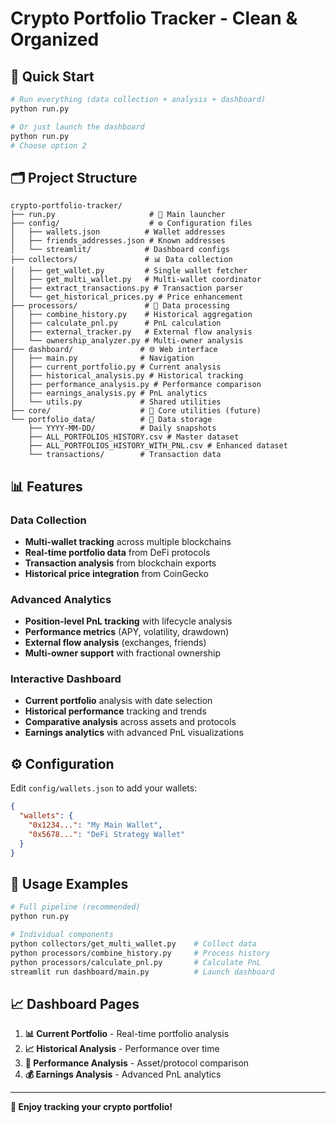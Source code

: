 # Crypto Portfolio Tracker - Clean & Organized

## 🚀 Quick Start

```bash
# Run everything (data collection + analysis + dashboard)
python run.py

# Or just launch the dashboard
python run.py
# Choose option 2
```

## 🗂️ Project Structure

```
crypto-portfolio-tracker/
├── run.py                     # 🚀 Main launcher
├── config/                    # ⚙️ Configuration files
│   ├── wallets.json          # Wallet addresses
│   ├── friends_addresses.json # Known addresses
│   └── streamlit/            # Dashboard configs
├── collectors/               # 📊 Data collection
│   ├── get_wallet.py         # Single wallet fetcher
│   ├── get_multi_wallet.py   # Multi-wallet coordinator
│   ├── extract_transactions.py # Transaction parser
│   └── get_historical_prices.py # Price enhancement
├── processors/               # 🔄 Data processing
│   ├── combine_history.py    # Historical aggregation
│   ├── calculate_pnl.py      # PnL calculation
│   ├── external_tracker.py   # External flow analysis
│   └── ownership_analyzer.py # Multi-owner analysis
├── dashboard/               # 🌐 Web interface
│   ├── main.py              # Navigation
│   ├── current_portfolio.py # Current analysis
│   ├── historical_analysis.py # Historical tracking
│   ├── performance_analysis.py # Performance comparison
│   ├── earnings_analysis.py # PnL analytics
│   └── utils.py             # Shared utilities
├── core/                    # 🔧 Core utilities (future)
└── portfolio_data/          # 💾 Data storage
    ├── YYYY-MM-DD/          # Daily snapshots
    ├── ALL_PORTFOLIOS_HISTORY.csv # Master dataset
    ├── ALL_PORTFOLIOS_HISTORY_WITH_PNL.csv # Enhanced dataset
    └── transactions/        # Transaction data
```

## 📊 Features

### Data Collection
- **Multi-wallet tracking** across multiple blockchains
- **Real-time portfolio data** from DeFi protocols
- **Transaction analysis** from blockchain exports
- **Historical price integration** from CoinGecko

### Advanced Analytics
- **Position-level PnL tracking** with lifecycle analysis
- **Performance metrics** (APY, volatility, drawdown)
- **External flow analysis** (exchanges, friends)
- **Multi-owner support** with fractional ownership

### Interactive Dashboard
- **Current portfolio** analysis with date selection
- **Historical performance** tracking and trends
- **Comparative analysis** across assets and protocols
- **Earnings analytics** with advanced PnL visualizations

## ⚙️ Configuration

Edit `config/wallets.json` to add your wallets:
```json
{
  "wallets": {
    "0x1234...": "My Main Wallet",
    "0x5678...": "DeFi Strategy Wallet"
  }
}
```

## 🎯 Usage Examples

```bash
# Full pipeline (recommended)
python run.py

# Individual components
python collectors/get_multi_wallet.py    # Collect data
python processors/combine_history.py     # Process history  
python processors/calculate_pnl.py       # Calculate PnL
streamlit run dashboard/main.py          # Launch dashboard
```

## 📈 Dashboard Pages

1. **📊 Current Portfolio** - Real-time portfolio analysis
2. **📈 Historical Analysis** - Performance over time
3. **🎯 Performance Analysis** - Asset/protocol comparison
4. **💰 Earnings Analysis** - Advanced PnL analytics

---

**🎉 Enjoy tracking your crypto portfolio!**
